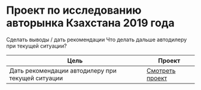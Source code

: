 # Проект по исследованию авторынка Кзахстана 2019 года
Сделать выводы / дать рекомендации
Что делать дальше автодилеру при текущей ситуации?

| Цель | Проект |
| ----------- | ----------- |
|Дать рекомендации автодилеру при текущей ситуации | [Смотреть проект](https://github.com/Polinailinet/Auto_market_KZ/blob/main/Auto_KZ_2019.ipynb)   |
